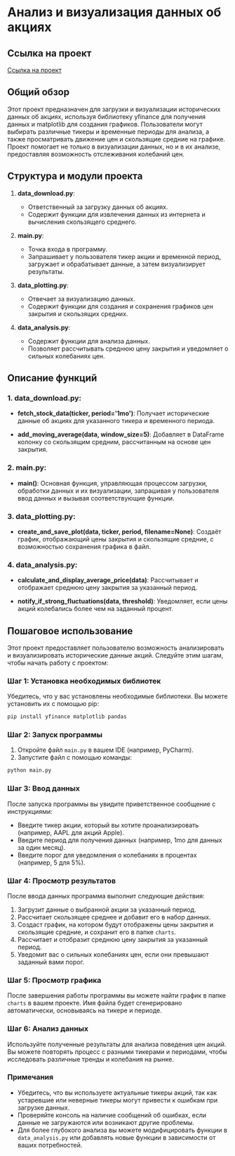 # Анализ и визуализация данных об акциях

## Ссылка на проект

[Ссылка на проект](https://github.com/lubyantsev/041220241650)

## Общий обзор

Этот проект предназначен для загрузки и визуализации исторических данных об акциях, используя библиотеку yfinance для
получения данных и matplotlib для создания графиков. Пользователи могут выбирать различные тикеры и временные периоды
для анализа, а также просматривать движение цен и скользящие средние на графике. Проект помогает не только в
визуализации данных, но и в их анализе, предоставляя возможность отслеживания колебаний цен.

## Структура и модули проекта

1. **data_download.py**:
    - Ответственный за загрузку данных об акциях.
    - Содержит функции для извлечения данных из интернета и вычисления скользящего среднего.

2. **main.py**:
    - Точка входа в программу.
    - Запрашивает у пользователя тикер акции и временной период, загружает и обрабатывает данные, а затем визуализирует
      результаты.

3. **data_plotting.py**:
    - Отвечает за визуализацию данных.
    - Содержит функции для создания и сохранения графиков цен закрытия и скользящих средних.

4. **data_analysis.py**:
    - Содержит функции для анализа данных.
    - Позволяет рассчитывать среднюю цену закрытия и уведомляет о сильных колебаниях цен.

## Описание функций

### 1. data_download.py:

- **fetch_stock_data(ticker, period='1mo')**:
  Получает исторические данные об акциях для указанного тикера и временного периода.

- **add_moving_average(data, window_size=5)**:
  Добавляет в DataFrame колонку со скользящим средним, рассчитанным на основе цен закрытия.

### 2. main.py:

- **main()**:
  Основная функция, управляющая процессом загрузки, обработки данных и их визуализации, запрашивая у пользователя ввод
  данных и вызывая соответствующие функции.

### 3. data_plotting.py:

- **create_and_save_plot(data, ticker, period, filename=None)**:
  Создаёт график, отображающий цены закрытия и скользящие средние, с возможностью сохранения графика в файл.

### 4. data_analysis.py:

- **calculate_and_display_average_price(data)**:
  Рассчитывает и отображает среднюю цену закрытия за указанный период.

- **notify_if_strong_fluctuations(data, threshold)**:
  Уведомляет, если цены акций колебались более чем на заданный процент.

## Пошаговое использование

Этот проект предоставляет пользователю возможность анализировать и визуализировать исторические данные акций. Следуйте
этим шагам, чтобы начать работу с проектом:

### Шаг 1: Установка необходимых библиотек

Убедитесь, что у вас установлены необходимые библиотеки. Вы можете установить их с помощью pip:

```bash
pip install yfinance matplotlib pandas
```

### Шаг 2: Запуск программы

1. Откройте файл `main.py` в вашем IDE (например, PyCharm).
2. Запустите файл с помощью команды:

```bash
python main.py
```

### Шаг 3: Ввод данных

После запуска программы вы увидите приветственное сообщение с инструкциями:

- Введите тикер акции, который вы хотите проанализировать (например, AAPL для акций Apple).
- Введите период для получения данных (например, 1mo для данных за один месяц).
- Введите порог для уведомления о колебаниях в процентах (например, 5 для 5%).

### Шаг 4: Просмотр результатов

После ввода данных программа выполнит следующие действия:

1. Загрузит данные о выбранной акции за указанный период.
2. Рассчитает скользящее среднее и добавит его в набор данных.
3. Создаст график, на котором будут отображены цены закрытия и скользящие средние, и сохранит его в папке `charts`.
4. Рассчитает и отобразит среднюю цену закрытия за указанный период.
5. Уведомит вас о сильных колебаниях цен, если они превышают заданный вами порог.

### Шаг 5: Просмотр графика

После завершения работы программы вы можете найти график в папке `charts` в вашем проекте. Имя файла будет сгенерировано
автоматически, основываясь на тикере и периоде.

### Шаг 6: Анализ данных

Используйте полученные результаты для анализа поведения цен акций. Вы можете повторять процесс с разными тикерами и
периодами, чтобы исследовать различные тренды и колебания на рынке.

### Примечания

- Убедитесь, что вы используете актуальные тикеры акций, так как устаревшие или неверные тикеры могут привести к ошибкам
  при загрузке данных.
- Проверяйте консоль на наличие сообщений об ошибках, если данные не загружаются или возникают другие проблемы.
- Для более глубокого анализа вы можете модифицировать функции в `data_analysis.py` или добавлять новые функции в
  зависимости от ваших потребностей.